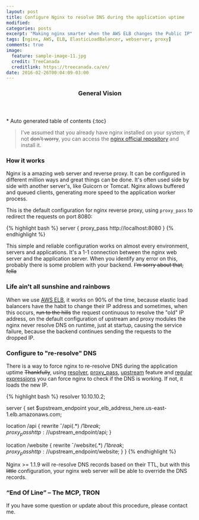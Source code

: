 ```yaml
---
layout: post
title: Configure Nginx to resolve DNS during the application uptime
modified:
categories: posts 
excerpt: "Making nginx smarter when the AWS ELB changes the Public IP"
tags: [nginx, AWS, ELB, ElasticLoadBalancer, webserver, proxy]
comments: true
image:
  feature: sample-image-11.jpg
  credit: TreeCanada
  creditlink: https://treecanada.ca/en/
date: 2016-02-26T00:04:09-03:00
---
```


<section id="table-of-contents" class="toc">
  <header>
    <h3>General Vision</h3>
  </header>
<div id="drawer" markdown="1">
*  Auto generated table of contents
{:toc}
</div>
</section><!-- /#table-of-contents -->

> I've assumed that you already have nginx installed on your system, if not <strike>don't worry</strike>, you can access the <a href="https://www.nginx.com/resources/wiki/start/topics/tutorials/install" target="_blank">nginx official repository</a> and install it.

### How it works

Nginx is a amazing web server and reverse proxy. It can be configured in different million ways and great things can be done. It's often used side by side with another server's, like Guicorn or Tomcat. Nginx allows buffered and queued clients, generating more speed to the application worker process.

This is the default configuration for nginx reverse proxy, using ``proxy_pass`` to redirect the requests on port 8080:

{% highlight bash %}
server {
    proxy_pass http://localhost:8080
}
{% endhighlight %}

This simple and reliable configuration works on almost every environment, servers and applications. It's a 1-1 connection between the nginx web server and the application server. When you identify any error on this, probably there is some problem with your backend. <strike>I'm sorry about that, fella</strike>

### Life ain't all sunshine and rainbows

When we use <a href="https://aws.amazon.com/elasticloadbalancing" target="_blank">AWS ELB</a>, it works on 90% of the time, because elastic load balancers have the habit to change their IP address and sometimes, when this occurs, <strike>run to the hills</strike> the request continuous to resolve the "old" IP address, on the default configuration of upstream and proxy modules the nginx never resolve DNS on runtime, just at startup, causing the service failure, because the backend continues sending the requests to the dropped IP.

### Configure to "re-resolve" DNS

There is a way to force nginx to re-resolve DNS during the application uptime <strike>Thankfully</strike>, using <a href="http://nginx.org/en/docs/http/ngx_http_core_module.html#resolver">resolver</a>, <a href="http://nginx.org/en/docs/http/ngx_http_proxy_module.html">proxy_pass</a>, <a href="http://nginx.org/en/docs/http/ngx_http_upstream_module.html" target="_blank">upstream</a> feature and <a href="https://en.wikipedia.org/wiki/Regular_expression" target="_blank">regular expressions</a> you can force nginx to check if the DNS is working. If not, it loads the new IP. 

{% highlight bash %}
resolver 10.10.10.2;

server {
  set $upstream_endpoint your_elb_address_here.us-east-1.elb.amazonaws.com;
  
  location /api {
    rewrite ˆ/api(.*) /$1 break;
    proxy_pass http://$upstream_endpoint/api;
  }

  location /website {
    rewrite ˆ/website(.*) /$1 break;
    proxy_pass http://$upstream_endpoint/website;
  }
}
{% endhighlight %}

Nginx >= 1.1.9 will re-resolve DNS records based on their TTL, but with this <strike>little</strike> configuration, your nginx web server will be able to override the DNS records.

### “End Of Line” – The MCP, TRON

If you have some question or update about this procedure, please contact me.





